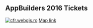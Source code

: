 ## AppBuilders 2016 Tickets

[![cfr.webgis.ro](https://api.monosnap.com/rpc/file/download?id=DZlAKsYmY59jXY00nER0vXr0nWxGah)](http://vasile.github.io/appbuilders16-tickets-map/)
[Map link](http://vasile.github.io/appbuilders16-tickets-map/)

